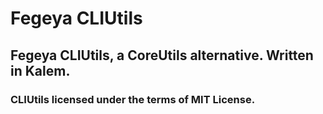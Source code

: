 # Fegeya CLIUtils
## Fegeya CLIUtils, a CoreUtils alternative. Written in Kalem.

### CLIUtils licensed under the terms of MIT License.
